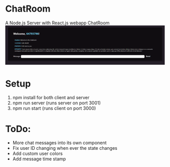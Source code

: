 # ChatRoom
A Node.js Server with React.js webapp ChatRoom
![example image](https://github.com/JohnsonLu3/ChatRoom/blob/master/examples/example%201.png?raw=true)

# Setup
1. npm install for both client and server
2. npm run server (runs server on port 3001)
3. npm run start (runs client on port 3000)

# ToDo:
* More chat messages into its own component
* Fix user ID changing when ever the state changes
* Add custom user colors
* Add message time stamp
